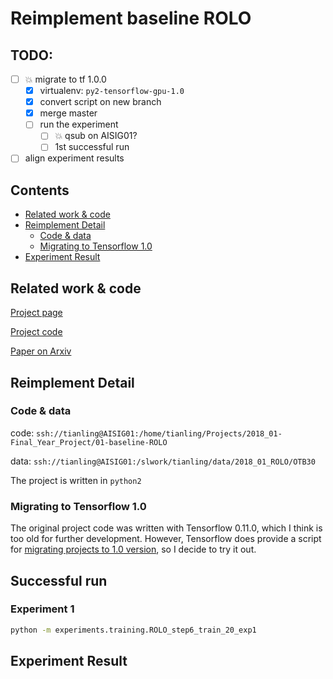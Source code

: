 # Reimplement baseline ROLO

## TODO:
 - [ ] :boom: migrate to tf 1.0.0
     - [x] virtualenv: `py2-tensorflow-gpu-1.0`
     - [x] convert script on new branch
     - [x] merge master
     - [ ] run the experiment
        - [ ] :boom: qsub on AISIG01?
        - [ ] 1st successful run
 - [ ] align experiment results

## Contents
- [Related work & code](#related-work--code)
- [Reimplement Detail](#reimplement-detail)
    - [Code & data](#code--data)
    - [Migrating to Tensorflow 1.0](#migrating-to-tensorflow-10)
- [Experiment Result](#experiment-result)


## Related work & code

[Project page](http://guanghan.info/projects/ROLO/)

[Project code](https://github.com/Guanghan/ROLO)

[Paper on Arxiv](https://arxiv.org/pdf/1607.05781.pdf)


## Reimplement Detail
### Code & data
code: `ssh://tianling@AISIG01:/home/tianling/Projects/2018_01-Final_Year_Project/01-baseline-ROLO`

data: `ssh://tianling@AISIG01:/slwork/tianling/data/2018_01_ROLO/OTB30`

The project is written in `python2`
### Migrating to Tensorflow 1.0
The original project code was written with Tensorflow 0.11.0, which I think is too old for further development. However, Tensorflow does provide a script for [migrating projects to 1.0 version](https://www.tensorflow.org/install/migration), so I decide to try it out.


## Successful run
### Experiment 1
```bash
python -m experiments.training.ROLO_step6_train_20_exp1
```
    

## Experiment Result
